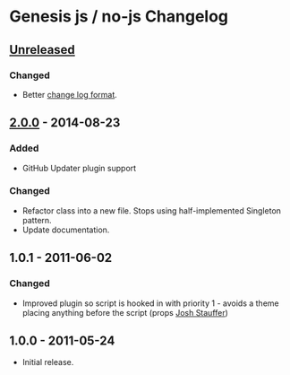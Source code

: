 # Genesis js / no-js Changelog

## [Unreleased]
### Changed
* Better [change log format][changelogformat].

## [2.0.0] - 2014-08-23
### Added
* GitHub Updater plugin support

### Changed
* Refactor class into a new file. Stops using half-implemented Singleton pattern.
* Update documentation.

## 1.0.1 - 2011-06-02
### Changed
* Improved plugin so script is hooked in with priority 1 - avoids a theme placing anything before the script (props [Josh Stauffer](http://twitter.com/joshstauffer))

## 1.0.0 - 2011-05-24

* Initial release.

[Unreleased]: https://github.com/GaryJones/genesis-js-no-js/compare/2.0.0...HEAD
[2.0.0]: https://github.com/GaryJones/genesis-js-no-js/compare/1.0.1...2.0.0
[changelogformat]: https://github.com/olivierlacan/keep-a-changelog#is-there-a-standard-change-log-format
